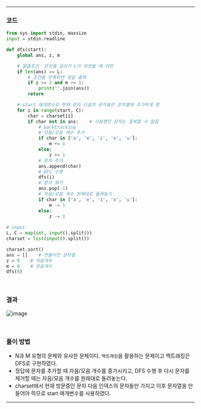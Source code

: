 ___
### 코드
```python
from sys import stdin, maxsize
input = stdin.readline

def dfs(start):
    global ans, z, m

    # 탈출조건: 문자열 길이가 L이 되었을 때 리턴
    if len(ans) == L:
        # 조건을 만족하면 정답 출력
        if z >= 2 and m >= 1:
            print(''.join(ans))
        return

    # start 매개변수로 현재 문자 다음의 문자들만 문자열에 추가하게 함
    for i in range(start, C):
        char = charset[i]
        if char not in ans:    # 사용했던 문자는 중복할 수 없음
            # backtracking
            # 자음/모음 개수 추가
            if char in ['a', 'e', 'i', 'o', 'u']:
                m += 1
            else:
                z += 1
            # 문자 추가
            ans.append(char)
            # DFS 수행
            dfs(i)
            # 문자 제거
            ans.pop(-1)
            # 자음/모음 개수 원래대로 돌려놓기
            if char in ['a', 'e', 'i', 'o', 'u']:
                m -= 1
            else:
                z -= 1
    
# input
L, C = map(int, input().split())
charset = list(input().split())

charset.sort()
ans = []    # 만들어진 문자열
z = 0    # 자음개수
m = 0    # 모음개수
dfs(0)
```
<br>

### 결과
![image](https://user-images.githubusercontent.com/50696567/207783377-597375ca-e491-403e-8417-f50c96bc452e.png)

<br>

### 풀이 방법
- N과 M 유형의 문제와 유사한 문제이다. `백트래킹`을 활용하는 문제이고 백트래킹은 DFS로 구현하였다.
- 정답에 문자를 추가할 때 자음/모음 개수를 증가시키고, DFS 수행 후 다시 문자를 제거할 때는 자음/모음 개수를 원래대로 돌려놓는다.
- charset에서 현재 방문중인 문자 다음 인덱스의 문자들만 가지고 이후 문자열을 만들어야 하므로 start 매개변수를 사용하였다.
___
